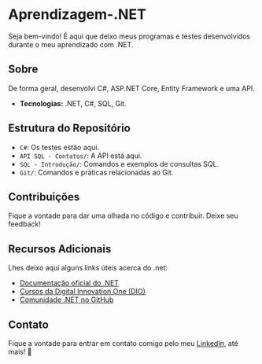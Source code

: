 # Aprendizagem-.NET

Seja bem-vindo! É aqui que deixo meus programas e testes desenvolvidos durante o meu aprendizado com .NET.

## Sobre

De forma geral, desenvolvi C#, ASP.NET Core, Entity Framework e uma API.<br>
- **Tecnologias:** .NET, C#, SQL, Git.

## Estrutura do Repositório

- `C#`: Os testes estão aqui.
- `API SQL - Contatos/`: A API está aqui.
- `SQL - Introdução/`: Comandos e exemplos de consultas SQL.
- `Git/`: Comandos e práticas relacionadas ao Git.

## Contribuições

Fique a vontade para dar uma olhada no código e contribuir. Deixe seu feedback!

## Recursos Adicionais

Lhes deixo aqui alguns links úteis acerca do .net:

- [Documentação oficial do .NET](https://docs.microsoft.com/pt-br/dotnet/)
- [Cursos da Digital Innovation One (DIO)](https://digitalinnovation.one/)
- [Comunidade .NET no GitHub](https://github.com/dotnet)

## Contato

Fique a vontade para entrar em contato comigo pelo meu <a href="https://www.linkedin.com/in/cmiguelwm/" target="_blank">LinkedIn</a>, até mais! 👋
